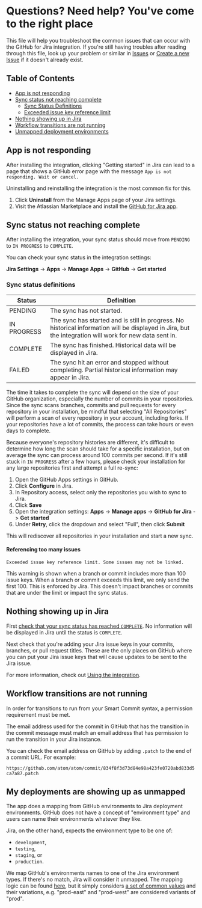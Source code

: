 # Questions? Need help? You've come to the right place

This file will help you troubleshoot the common issues that can occur with the GitHub for Jira integration.
If you're still having troubles after reading through this file, look up your problem or similar in [Issues](https://github.com/atlassian/github-for-jira/issues) or [Create a new Issue](https://github.com/atlassian/github-for-jira/issues/new) if it doesn't already exist.

## Table of Contents

- [App is not responding](#app-is-not-responding)
- [Sync status not reaching complete](#sync-status-not-reaching-complete)
  - [Sync Status Definitions](#sync-status-definitions)
  - [Exceeded issue key reference limit](#referencing-too-many-issues)
- [Nothing showing up in Jira](#nothing-showing-up-in-jira)
- [Workflow transitions are not running](#workflow-transitions-are-not-running)
- [Unmapped deployment environments](#my-deployments-are-showing-up-as-unmapped)

## App is not responding

After installing the integration, clicking "Getting started" in Jira can lead to a page that shows a GitHub error page with the message `App is not responding. Wait or cancel.`

Uninstalling and reinstalling the integration is the most common fix for this.

1. Click **Uninstall** from the Manage Apps page of your Jira settings.
2. Visit the Atlassian Marketplace and install the [GitHub for Jira app](https://marketplace.atlassian.com/apps/1219592/github-for-jira?hosting=cloud&tab=overview).


## Sync status not reaching complete

After installing the integration, your sync status should move from `PENDING` to `IN PROGRESS` to `COMPLETE`.

You can check your sync status in the integration settings:

**Jira Settings** -> **Apps** -> **Manage Apps** -> **GitHub** -> **Get started**

### Sync status definitions

| Status   | Definition                 |
|----------|----------------------------|
| PENDING  | The sync has not started.  |
| IN PROGRESS   | The sync has started and is still in progress. No historical information will be displayed in Jira, but the integration will work for new data sent in. |
| COMPLETE | The sync has finished. Historical data will be displayed in Jira. |
| FAILED   | The sync hit an error and stopped without completing. Partial historical information may appear in Jira. |

The time it takes to complete the sync will depend on the size of your GitHub organization, especially the number of commits in your repositories. Since the sync scans branches, commits and pull requests for every repository in your installation, be mindful that selecting "All Repositories" will perform a scan of every repository in your account, including forks. If your repositories have a lot of commits, the process can take hours or even days to complete.

Because everyone's repository histories are different, it's difficult to determine how long the scan should take for a specific installation, but on average the sync can process around 100 commits per second. If it's still stuck in `IN PROGRESS` after a few hours, please check your installation for any large repositories first and attempt a full re-sync:

1. Open the GitHub Apps settings in GitHub.
2. Click **Configure** in Jira.
3. In Repository access, select only the repositories you wish to sync to Jira.
4. Click **Save**
5. Open the integration settings: **Apps** -> **Manage apps** -> **GitHub for Jira** -> **Get started**
6. Under **Retry**, click the dropdown and select "Full", then click **Submit**

This will rediscover all repositories in your installation and start a new sync.

#### Referencing too many issues

`Exceeded issue key reference limit. Some issues may not be linked.`

This warning is shown when a branch or commit includes more than 100 issue keys. When a branch or commit exceeds this limit, we only send the first 100. This is enforced by Jira. This doesn't impact branches or commits that are under the limit or impact the sync status.

## Nothing showing up in Jira

First [check that your sync status has reached `COMPLETE`](#sync-status-not-reaching-complete). No information will be displayed in Jira until the status is `COMPLETE`.

Next check that you're adding your Jira issue keys in your commits, branches, or pull request titles. These are the only places on GitHub where you can put your Jira issue keys that will cause updates to be sent to the Jira issue.

For more information, check out [Using the integration](https://github.com/atlassian/github-for-jira#using-the-integration).

## Workflow transitions are not running

In order for transitions to run from your Smart Commit syntax, a permission requirement must be met.

The email address used for the commit in GitHub that has the transition in the commit message must match an email address that has permission to run the transition in your Jira instance.

You can check the email address on GitHub by adding `.patch` to the end of a commit URL. For example:

`https://github.com/atom/atom/commit/834f8f3d73d84e98a423fe0720abd833d5ca7a87.patch`

## My deployments are showing up as unmapped

The app does a mapping from GitHub environments to Jira deployment environments. GitHub does not have a concept of "environment type" and users can name their environments whatever they like. 

Jira, on the other hand, expects the environment type to be one of:

 * `development`, 
 * `testing`, 
 * `staging`, or
 * `production`. 
 
 We map GitHub's environments names to one of the Jira environment types. If there's no match, Jira will consider it unmapped. The mapping logic can be found [here](https://github.com/atlassian/github-for-jira/blob/main/src/transforms/deployment.ts#L34), but it simply considers [a set of common values](https://github.com/atlassian/github-for-jira/blob/main/src/transforms/deployment.ts#L49) and their variations, e.g. "prod-east" and "prod-west" are considered variants of "prod".
